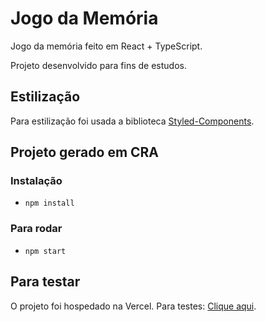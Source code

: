 # Jogo da Memória

Jogo da memória feito em React + TypeScript.

Projeto desenvolvido para fins de estudos.

## Estilização
Para estilização foi usada a biblioteca [Styled-Components](https://styled-components.com/).

## Projeto gerado em CRA

### Instalação
- `npm install`

### Para rodar
- `npm start`

## Para testar
O projeto foi hospedado na Vercel. Para testes: [Clique aqui](https://react-memory-game-omega.vercel.app/).